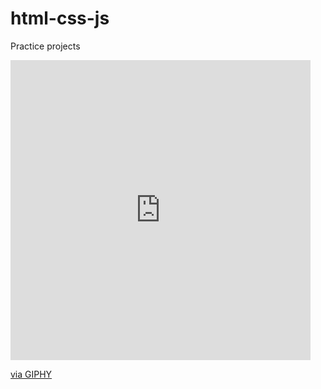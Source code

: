 # html-css-js
Practice projects
<iframe src="https://giphy.com/embed/3o7btRMZzSErkorNXa" width="480" height="480" frameBorder="0" class="giphy-embed" allowFullScreen></iframe><p><a href="https://giphy.com/gifs/animation-smile-pink-3o7btRMZzSErkorNXa">via GIPHY</a></p>

